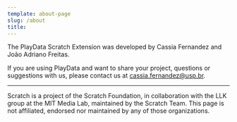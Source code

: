 ```yaml
---
template: about-page
slug: /about
title: 
---
```


The PlayData Scratch Extension was developed by Cassia Fernandez and João Adriano Freitas.

If you are using PlayData and want to share your project, questions or suggestions with us, please contact us at cassia.fernandez@usp.br.


------

Scratch is a project of the Scratch Foundation, in collaboration with the LLK group at the MIT Media Lab, maintained by the Scratch Team. This page is not affiliated, endorsed nor maintained by any of those organizations.

